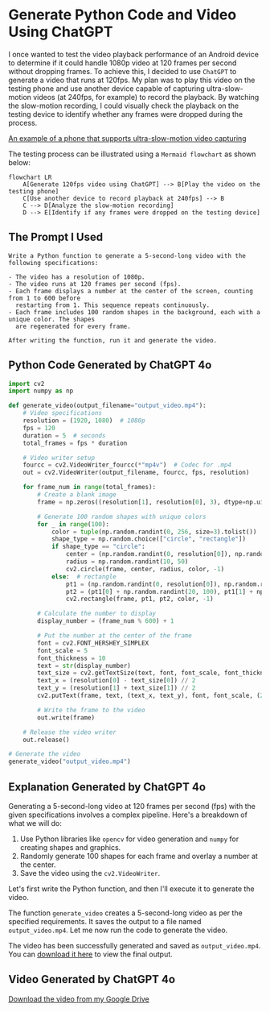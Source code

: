 # Generate Python Code and Video Using ChatGPT

I once wanted to test the video playback performance of an Android device to determine if it could
handle 1080p video at 120 frames per second without dropping frames. To achieve this, I decided to
use `ChatGPT` to generate a video that runs at 120fps. My plan was to play this video on the testing
phone and use another device capable of capturing ultra-slow-motion videos (at 240fps, for example)
to record the playback. By watching the slow-motion recording, I could visually check the playback
on the testing device to identify whether any frames were dropped during the process.

[An example of a phone that supports ultra-slow-motion video capturing](https://www.samsung.com/us/support/answer/ANS10001595/)

The testing process can be illustrated using a `Mermaid flowchart` as shown below:

```mermaid
flowchart LR
    A[Generate 120fps video using ChatGPT] --> B[Play the video on the testing phone]
    C[Use another device to record playback at 240fps] --> B
    C --> D[Analyze the slow-motion recording]
    D --> E[Identify if any frames were dropped on the testing device]
```

## The Prompt I Used

```text
Write a Python function to generate a 5-second-long video with the following specifications:

- The video has a resolution of 1080p.
- The video runs at 120 frames per second (fps).
- Each frame displays a number at the center of the screen, counting from 1 to 600 before 
  restarting from 1. This sequence repeats continuously. 
- Each frame includes 100 random shapes in the background, each with a unique color. The shapes 
  are regenerated for every frame. 

After writing the function, run it and generate the video.
```

## Python Code Generated by ChatGPT 4o

```python
import cv2
import numpy as np

def generate_video(output_filename="output_video.mp4"):
    # Video specifications
    resolution = (1920, 1080)  # 1080p
    fps = 120
    duration = 5  # seconds
    total_frames = fps * duration

    # Video writer setup
    fourcc = cv2.VideoWriter_fourcc(*"mp4v")  # Codec for .mp4
    out = cv2.VideoWriter(output_filename, fourcc, fps, resolution)

    for frame_num in range(total_frames):
        # Create a blank image
        frame = np.zeros((resolution[1], resolution[0], 3), dtype=np.uint8)

        # Generate 100 random shapes with unique colors
        for _ in range(100):
            color = tuple(np.random.randint(0, 256, size=3).tolist())
            shape_type = np.random.choice(["circle", "rectangle"])
            if shape_type == "circle":
                center = (np.random.randint(0, resolution[0]), np.random.randint(0, resolution[1]))
                radius = np.random.randint(10, 50)
                cv2.circle(frame, center, radius, color, -1)
            else:  # rectangle
                pt1 = (np.random.randint(0, resolution[0]), np.random.randint(0, resolution[1]))
                pt2 = (pt1[0] + np.random.randint(20, 100), pt1[1] + np.random.randint(20, 100))
                cv2.rectangle(frame, pt1, pt2, color, -1)

        # Calculate the number to display
        display_number = (frame_num % 600) + 1

        # Put the number at the center of the frame
        font = cv2.FONT_HERSHEY_SIMPLEX
        font_scale = 5
        font_thickness = 10
        text = str(display_number)
        text_size = cv2.getTextSize(text, font, font_scale, font_thickness)[0]
        text_x = (resolution[0] - text_size[0]) // 2
        text_y = (resolution[1] + text_size[1]) // 2
        cv2.putText(frame, text, (text_x, text_y), font, font_scale, (255, 255, 255), font_thickness)

        # Write the frame to the video
        out.write(frame)

    # Release the video writer
    out.release()

# Generate the video
generate_video("output_video.mp4")
```

## Explanation Generated by ChatGPT 4o

Generating a 5-second-long video at 120 frames per second (fps) with the given specifications
involves a complex pipeline. Here's a breakdown of what we will do:

1. Use Python libraries like `opencv` for video generation and `numpy` for creating shapes and
   graphics.
2. Randomly generate 100 shapes for each frame and overlay a number at the center.
3. Save the video using the `cv2.VideoWriter`.

Let's first write the Python function, and then I'll execute it to generate the video.

The function `generate_video` creates a 5-second-long video as per the specified requirements. It
saves the output to a file named `output_video.mp4`. Let me now run the code to generate the video.

The video has been successfully generated and saved as `output_video.mp4`. You
can [download it here](sandbox:/mnt/data/output_video.mp4) to view the final output.

## Video Generated by ChatGPT 4o

[Download the video from my Google Drive](https://drive.google.com/file/d/1E8ntqBP8eV6l5UTrdH7cljYRoUvmSNrL/view?usp=sharing)